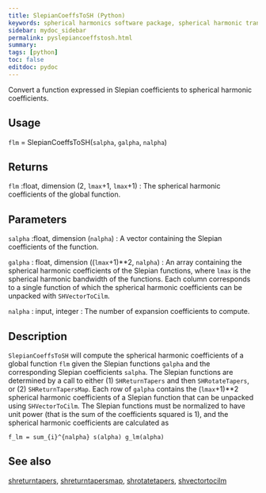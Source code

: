 ```yaml
---
title: SlepianCoeffsToSH (Python)
keywords: spherical harmonics software package, spherical harmonic transform, legendre functions, multitaper spectral analysis, fortran, Python, gravity, magnetic field
sidebar: mydoc_sidebar
permalink: pyslepiancoeffstosh.html
summary:
tags: [python]
toc: false
editdoc: pydoc
---
```


Convert a function expressed in Slepian coefficients to spherical harmonic coefficients.

## Usage

`flm` = SlepianCoeffsToSH(`salpha`, `galpha`, `nalpha`)

## Returns

`flm` :float, dimension (2, `lmax`+1, `lmax`+1)
:   The spherical harmonic coefficients of the global function.

## Parameters

`salpha` :float, dimension (`nalpha`)
:   A vector containing the Slepian coefficients of the function.

`galpha` : float, dimension ((`lmax`+1)\*\*2, `nalpha`)
:   An array containing the spherical harmonic coefficients of the Slepian functions, where `lmax` is the spherical harmonic bandwidth of the functions. Each column corresponds to a single function of which the spherical harmonic coefficients can be unpacked with `SHVectorToCilm`.

`nalpha` : input, integer
:   The number of expansion coefficients to compute.

## Description

`SlepianCoeffsToSH` will compute the spherical harmonic coefficients of a global function `flm` given the Slepian functions `galpha` and the corresponding Slepian coefficients `salpha`. The Slepian functions are determined by a call to either (1) `SHReturnTapers` and then `SHRotateTapers`, or (2) `SHReturnTapersMap`. Each row of `galpha` contains the (`lmax`+1)\*\*2 spherical harmonic coefficients of a Slepian function that can be unpacked using `SHVectorToCilm`. The Slepian functions must be normalized to have unit power (that is the sum of the coefficients squared is 1), and the spherical harmonic coefficients are calculated as

`f_lm = sum_{i}^{nalpha} s(alpha) g_lm(alpha)`  

## See also

[shreturntapers](pyshreturntapers.html), [shreturntapersmap](pyshreturntapersmap.html), [shrotatetapers](pyshrotatetapers.html), [shvectortocilm](pyshvectortocilm.html)
